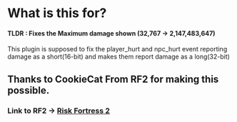 # What is this for?
#### TLDR : Fixes the Maximum damage shown (32,767 -> 2,147,483,647)

This plugin is supposed to fix the player_hurt and npc_hurt event reporting damage as a short(16-bit) and makes them report damage as a long(32-bit)


## Thanks to CookieCat From RF2 for making this possible.
### Link to RF2 -> [Risk Fortress 2](https://github.com/CookieCat45/Risk-Fortress-2/tree/main)
